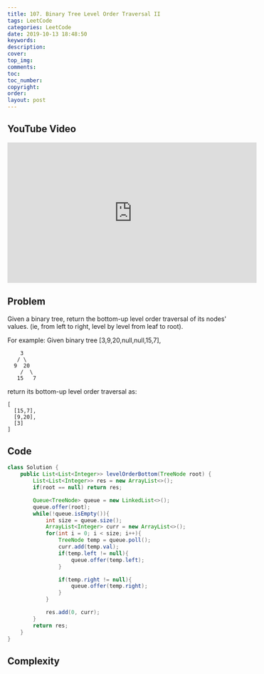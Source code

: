 ```yaml
---
title: 107. Binary Tree Level Order Traversal II
tags: LeetCode
categories: LeetCode
date: 2019-10-13 18:48:50
keywords:
description:
cover:
top_img:
comments:
toc:
toc_number:
copyright:
order:
layout: post
---
```


## YouTube Video

<iframe width="560" height="315" src="https://www.youtube.com/embed/hDBBj8ijJm8" frameborder="0" allow="accelerometer; autoplay; encrypted-media; gyroscope; picture-in-picture" allowfullscreen></iframe>

## Problem

Given a binary tree, return the bottom-up level order traversal of its nodes' values. (ie, from left to right, level by level from leaf to root).

For example:
Given binary tree [3,9,20,null,null,15,7],

```
    3
   / \
  9  20
    /  \
   15   7
```

return its bottom-up level order traversal as:

```
[
  [15,7],
  [9,20],
  [3]
]
```

## Code

```java
class Solution {
    public List<List<Integer>> levelOrderBottom(TreeNode root) {
        List<List<Integer>> res = new ArrayList<>();
        if(root == null) return res;

        Queue<TreeNode> queue = new LinkedList<>();
        queue.offer(root);
        while(!queue.isEmpty()){
            int size = queue.size();
            ArrayList<Integer> curr = new ArrayList<>();
            for(int i = 0; i < size; i++){
                TreeNode temp = queue.poll();
                curr.add(temp.val);
                if(temp.left != null){
                    queue.offer(temp.left);
                }

                if(temp.right != null){
                    queue.offer(temp.right);
                }
            }

            res.add(0, curr);
        }
        return res;
    }
}
```

## Complexity
